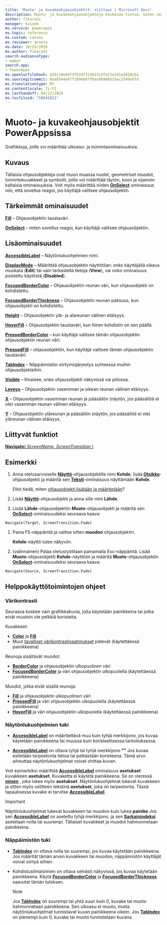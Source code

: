 ```yaml
---
title: 'Muoto- ja kuvakeohjausobjektit: viittaus | Microsoft Docs'
description: Muoto- ja kuvakeohjausobjekteja koskevaa tietoa, kuten ominaisuuksia ja esimerkkejä
author: fikaradz
manager: kvivek
ms.service: powerapps
ms.topic: reference
ms.custom: canvas
ms.reviewer: anneta
ms.date: 10/25/2016
ms.author: fikaradz
search.audienceType:
- maker
search.app:
- PowerApps
ms.openlocfilehash: d20c19e44f3fb247314613cdfe23e1d1e5820cba
ms.sourcegitcommit: 0aa8344e6ff1096b67fbac6b986515ec2540e5fd
ms.translationtype: MT
ms.contentlocale: fi-FI
ms.lasthandoff: 04/12/2019
ms.locfileid: "59541811"
---
```

# <a name="shape-controls-and-icon-controls-in-powerapps"></a>Muoto- ja kuvakeohjausobjektit PowerAppsissa
Grafiikkoja, joille voi määrittää ulkoasu- ja toimintaominaisuuksia.

## <a name="description"></a>Kuvaus
Tällaisia ohjausobjekteja ovat muun muassa nuolet, geometriset muodot, toimintokuvakkeet ja symbolit, joille voi määrittää täytön, koon ja sijainnin kaltaisia ominaisuuksia. Voit myös määrittää niiden **[OnSelect](properties-core.md)** ominaisuus niin, että sovellus reagoi, jos käyttäjä valitsee ohjausobjektin.

## <a name="key-properties"></a>Tärkeimmät ominaisuudet
**[Fill](properties-color-border.md)** – Ohjausobjektin taustaväri.

**[OnSelect](properties-core.md)**  – miten sovellus reagoi, kun käyttäjä valitsee ohjausobjektin.

## <a name="additional-properties"></a>Lisäominaisuudet
**[AccessibleLabel](properties-accessibility.md)** – Näytönlukuohjelmien nimi.

**[DisplayMode](properties-core.md)** – Määrittää ohjausobjektin näyttötilan: onko käyttäjällä oikeus muokata (**Edit**) tai vain tarkastella tietoja (**View**), vai onko ominaisuus poistettu käytöstä (**Disabled**).

**[FocusedBorderColor](properties-color-border.md)**  – Ohjausobjektin reunan väri, kun ohjausobjekti on kohdistettu.

**[FocusedBorderThickness](properties-color-border.md)** – Ohjausobjektin reunan paksuus, kun ohjausobjekti on kohdistettu.

**[Height](properties-size-location.md)** – Ohjausobjektin ylä- ja alareunan välinen etäisyys.

**[HoverFill](properties-color-border.md)**  – Ohjausobjektin taustaväri, kun hiiren kohdistin on sen päällä.

**[PressedBorderColor](properties-color-border.md)**  – kun käyttäjä valitsee tämän ohjausobjektin ohjausobjektin reunan väri.

**[PressedFill](properties-color-border.md)**  – ohjausobjektiin, kun käyttäjä valitsee tämän ohjausobjektin taustaväri.

**[TabIndex](properties-accessibility.md)** – Näppäimistön siirtymisjärjestys suhteessa muihin ohjausobjekteihin.

**[Visible](properties-core.md)** – Ilmaisee, onko ohjausobjekti näkyvissä vai piilossa.

**[Leveys](properties-size-location.md)** – Ohjausobjektin vasemman ja oikean reunan välinen etäisyys.

**[X](properties-size-location.md)** – Ohjausobjektin vasemman reunan ja pääsäilön (näytön, jos pääsäilöä ei ole) vasemman reunan välinen etäisyys.

**[Y](properties-size-location.md)** – Ohjausobjektin yläreunan ja pääsäilön (näytön, jos pääsäilöä ei ole) yläreunan välinen etäisyys.

## <a name="related-functions"></a>Liittyvät funktiot

[**Navigate**( *ScreenName*, *ScreenTransition* )](../functions/function-navigate.md)

## <a name="example"></a>Esimerkki

1. Anna oletusarvoiselle **[Näyttö](control-screen.md)**-ohjausobjektille nimi **Kohde**, lisää **[Otsikko](control-text-box.md)**-ohjausobjekti ja määritä sen **[Teksti](properties-core.md)**-ominaisuus näyttämään **Kohde**.

    Etkö tiedä, miten [ohjausobjekti lisätään ja määritetään](../add-configure-controls.md)?

1. Lisää **[Näyttö](control-screen.md)**-ohjausobjekti ja anna sille nimi **Lähde**.

1. Lisää **Lähde**-ohjausobjektiin **Muoto**-ohjausobjekti ja määritä sen **[OnSelect](properties-core.md)**-ominaisuudeksi seuraava kaava:

  `Navigate(Target, ScreenTransition.Fade)`
  
1. Paina F5-näppäintä ja valitse sitten **muodon** ohjausobjektin.

    **Kohde**-näyttö tulee näkyviin.

1. (valinnainen) Palaa oletustyötilaan painamalla Esc-näppäintä. Lisää **Muoto**-ohjausobjekti **Kohde**-näyttöön ja määritä **Muoto**-ohjausobjektin **[OnSelect](properties-core.md)**-ominaisuudeksi seuraava kaava:

  `Navigate(Source, ScreenTransition.Fade)`

## <a name="accessibility-guidelines"></a>Helppokäyttötoimintojen ohjeet

### <a name="color-contrast"></a>Värikontrasti

Seuraava koskee vain grafiikkakuvia, joita käytetään painikkeina tai jotka eivät muutoin ole pelkkiä koristeita.

Kuvakkeet:
- **[Color](properties-color-border.md)** ja **[Fill](properties-color-border.md)**
- Muut [tavalliset värikontrastivaatimukset](../accessible-apps-color.md) pätevät (käytettäessä painikkeena)

Reunoja sisältävät muodot:
- **[BorderColor](properties-color-border.md)** ja ohjausobjektin ulkopuolinen väri
- **[FocusedBorderColor](properties-color-border.md)** ja väri ohjausobjektin ulkopuolella (käytettäessä painikkeena)

Muodot, jotka eivät sisällä reunoja:
- **[Fill](properties-color-border.md)** ja ohjausobjektin ulkopuolinen väri
- **[PressedFill](properties-color-border.md)** ja väri ohjausobjektin ulkopuolella (käytettäessä painikkeena)
- **[HoverFill](properties-color-border.md)** ja väri ohjausobjektin ulkopuolella (käytettäessä painikkeena)

### <a name="screen-reader-support"></a>Näytönlukuohjelmien tuki
- **[AccessibleLabel](properties-accessibility.md)**  on määritettävä muu kuin tyhjä merkkijono, jos kuvaa käytetään painikkeena tai muussa kuin koristeellisessa tarkoituksessa.

- **[AccessibleLabel](properties-accessibility.md)**  on oltava tyhjä tai tyhjä merkkijono **””** Jos kuvaa esitetään tarpeetonta tietoa tai pelkästään koristeena. Tämä arvo aiheuttaa näytönlukuohjelmat voivat ohittaa kuvan.

Voit esimerkiksi määrittää **[AccessibleLabel](properties-accessibility.md)** ominaisuus **asetukset** kuvakkeen **asetukset**. Kuvaketta ei käytetä painikkeena. Se on vieressä **[nimen](control-text-box.md)** , joka lukee myös **asetukset**. Näytönlukuohjelmat lukevat kuvakkeen ja sitten myös selitteen tekstinä **asetukset**, joka on tarpeetonta. Tässä tapauksessa kuvake ei tarvitse  **[AccessibleLabel](properties-accessibility.md)**.

> [!IMPORTANT]
> Näytönlukuohjelmat lukevat kuvakkeen tai muodon kuin lukea **painike** Jos sen **[AccessibleLabel](properties-accessibility.md)** on asetettu tyhjä merkkijono, ja sen **[Sarkainindeksi ](properties-accessibility.md)** asetetaan nolla tai suurempi. Tällaiset kuvakkeet ja muodot hahmonnetaan painikkeina. 

### <a name="keyboard-support"></a>Näppäimistön tuki
- **[TabIndex](properties-accessibility.md)**  on oltava nolla tai suurempi, jos kuvaa käytetään painikkeena. Jos määrität tämän arvon kuvakkeen tai muodon, näppäimistön käyttäjät voivat siirtyä siihen.

- Kohdistusilmaisimien on oltava selvästi näkyvissä, jos kuvaa käytetään painikkeena. Käytä **[FocusedBorderColor](properties-color-border.md)** ja **[FocusedBorderThickness](properties-color-border.md)** saavutat tämän tuloksen.

    > [!NOTE]
    > Jos **[TabIndex](properties-accessibility.md)** on suurempi tai yhtä suuri kuin 0, kuvake tai muoto hahmonnetaan painikkeena. Sen ulkoasu ei muutu, mutta näytönlukuohjelmat tunnistavat kuvan painikkeena oikein. Jos **[TabIndex](properties-accessibility.md)** on pienempi kuin 0, kuvake tai muoto tunnistetaan kuvana.
